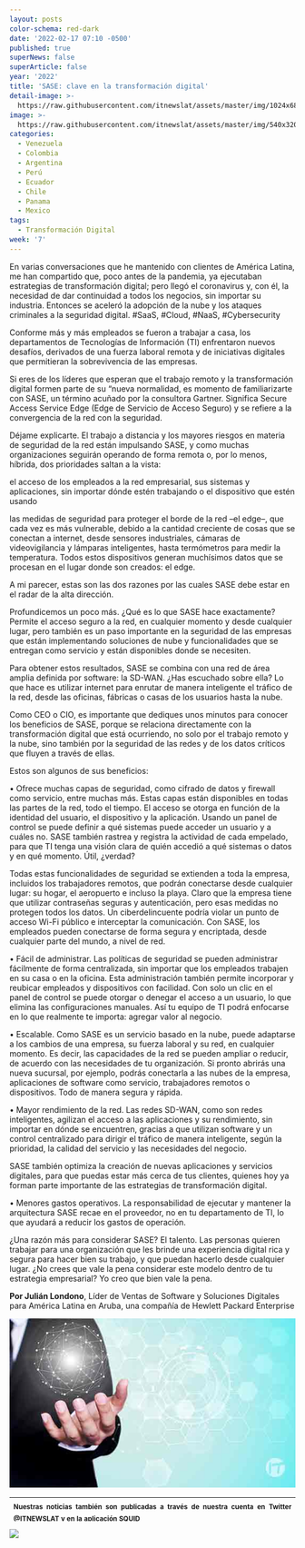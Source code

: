 ```yaml
---
layout: posts
color-schema: red-dark
date: '2022-02-17 07:10 -0500'
published: true
superNews: false
superArticle: false
year: '2022'
title: 'SASE: clave en la transformación digital'
detail-image: >-
  https://raw.githubusercontent.com/itnewslat/assets/master/img/1024x680/TransformacionDigital-g.jpg
image: >-
  https://raw.githubusercontent.com/itnewslat/assets/master/img/540x320/TransformacionDigital-p.jpg
categories:
  - Venezuela
  - Colombia
  - Argentina
  - Perú
  - Ecuador
  - Chile
  - Panama
  - Mexico
tags:
  - Transformación Digital
week: '7'
---
```

En varias conversaciones que he mantenido con clientes de América Latina, me han compartido que, poco antes de la pandemia, ya ejecutaban estrategias de transformación digital; pero llegó el coronavirus y, con él, la necesidad de dar continuidad a todos los negocios, sin importar su industria. Entonces se aceleró la adopción de la nube y los ataques criminales a la seguridad digital. #SaaS, #Cloud, #NaaS, #Cybersecurity
 
Conforme más y más empleados se fueron a trabajar a casa, los departamentos de Tecnologías de Información (TI) enfrentaron nuevos desafíos, derivados de una fuerza laboral remota y de iniciativas digitales que permitieran la sobrevivencia de las empresas.
 
Si eres de los líderes que esperan que el trabajo remoto y la transformación digital formen parte de su “nueva normalidad, es momento de familiarizarte con SASE, un término acuñado por la consultora Gartner. Significa Secure Access Service Edge (Edge de Servicio de Acceso Seguro) y se refiere a la convergencia de la red con la seguridad. 
 
Déjame explicarte. El trabajo a distancia y los mayores riesgos en materia de seguridad de la red están impulsando SASE, y como muchas organizaciones seguirán operando de forma remota o, por lo menos, híbrida, dos prioridades saltan a la vista:
 
el acceso de los empleados a la red empresarial, sus sistemas y aplicaciones, sin importar dónde estén trabajando o el dispositivo que estén usando
 
las medidas de seguridad para proteger el borde de la red –el edge–, que cada vez es más vulnerable, debido a la cantidad creciente de cosas que se conectan a internet, desde sensores industriales, cámaras de videovigilancia y lámparas inteligentes, hasta termómetros para medir la temperatura. Todos estos dispositivos generan muchísimos datos que se procesan en el lugar donde son creados: el edge.
 
A mi parecer, estas son las dos razones por las cuales SASE debe estar en el radar de la alta dirección.
 
Profundicemos un poco más. ¿Qué es lo que SASE hace exactamente? Permite el acceso seguro a la red, en cualquier momento y desde cualquier lugar, pero también es un paso importante en la seguridad de las empresas que están implementando soluciones de nube y funcionalidades que se entregan como servicio y están disponibles donde se necesiten. 
 
Para obtener estos resultados, SASE se combina con una red de área amplia definida por software: la SD-WAN. ¿Has escuchado sobre ella? Lo que hace es utilizar internet para enrutar de manera inteligente el tráfico de la red, desde las oficinas, fábricas o casas de los usuarios hasta la nube.
 
Como CEO o CIO, es importante que dediques unos minutos para conocer los beneficios de SASE, porque se relaciona directamente con la transformación digital que está ocurriendo, no solo por el trabajo remoto y la nube, sino también por la seguridad de las redes y de los datos críticos que fluyen a través de ellas.
 
Estos son algunos de sus beneficios:
 
• Ofrece muchas capas de seguridad, como cifrado de datos y firewall como servicio, entre muchas más. Estas capas están disponibles en todas las partes de la red, todo el tiempo. El acceso se otorga en función de la identidad del usuario, el dispositivo y la aplicación. Usando un panel de control se puede definir a qué sistemas puede acceder un usuario y a cuáles no. SASE también rastrea y registra la actividad de cada empelado, para que TI tenga una visión clara de quién accedió a qué sistemas o datos y en qué momento. Útil, ¿verdad?
 
Todas estas funcionalidades de seguridad se extienden a toda la empresa, incluidos los trabajadores remotos, que podrán conectarse desde cualquier lugar: su hogar, el aeropuerto e incluso la playa. Claro que la empresa tiene que utilizar contraseñas seguras y autenticación, pero esas medidas no protegen todos los datos. Un ciberdelincuente podría violar un punto de acceso Wi-Fi público e interceptar la comunicación. Con SASE, los empleados pueden conectarse de forma segura y encriptada, desde cualquier parte del mundo, a nivel de red.
 
• Fácil de administrar. Las políticas de seguridad se pueden administrar fácilmente de forma centralizada, sin importar que los empleados trabajen en su casa o en la oficina. Esta administración también permite incorporar y reubicar empleados y dispositivos con facilidad. Con solo un clic en el panel de control se puede otorgar o denegar el acceso a un usuario, lo que elimina las configuraciones manuales. Así tu equipo de TI podrá enfocarse en lo que realmente te importa: agregar valor al negocio.
 
• Escalable. Como SASE es un servicio basado en la nube, puede adaptarse a los cambios de una empresa, su fuerza laboral y su red, en cualquier momento. Es decir, las capacidades de la red se pueden ampliar o reducir, de acuerdo con las necesidades de tu organización. Si pronto abrirás una nueva sucursal, por ejemplo, podrás conectarla a las nubes de la empresa, aplicaciones de software como servicio, trabajadores remotos o dispositivos. Todo de manera segura y rápida.
 
• Mayor rendimiento de la red. Las redes SD-WAN, como son redes inteligentes, agilizan el acceso a las aplicaciones y su rendimiento, sin importar en dónde se encuentren, gracias a que utilizan software y un control centralizado para dirigir el tráfico de manera inteligente, según la prioridad, la calidad del servicio y las necesidades del negocio.
 
SASE también optimiza la creación de nuevas aplicaciones y servicios digitales, para que puedas estar más cerca de tus clientes, quienes hoy ya forman parte importante de las estrategias de transformación digital.
 
• Menores gastos operativos. La responsabilidad de ejecutar y mantener la arquitectura SASE recae en el proveedor, no en tu departamento de TI, lo que ayudará a reducir los gastos de operación.
 
¿Una razón más para considerar SASE? El talento. Las personas quieren trabajar para una organización que les brinde una experiencia digital rica y segura para hacer bien su trabajo, y que puedan hacerlo desde cualquier lugar. ¿No crees que vale la pena considerar este modelo dentro de tu estrategia empresarial? Yo creo que bien vale la pena.

 
**Por Julián Londono**, Líder de Ventas de Software y Soluciones Digitales para América Latina en Aruba, una compañía de Hewlett Packard Enterprise


![](https://raw.githubusercontent.com/itnewslat/assets/master/img/540x320/TransformacionDigital-p.jpg)

<table style="height: 42px;" width="569">
<tbody>
<tr>
<td style="text-align: justify;"><sub><strong>Nuestras noticias también son publicadas a través de nuestra cuenta en Twitter <a href="https://twitter.com/itnewslat?lang=es">@ITNEWSLAT</a> y en la aplicación <a href="https://squidapp.co/en/">SQUID</a></strong></sub></td>
</tr>
</tbody>
</table>

<img src="https://tracker.metricool.com/c3po.jpg?hash=56f88a41e39ab42c063cc51676587a04"/>
